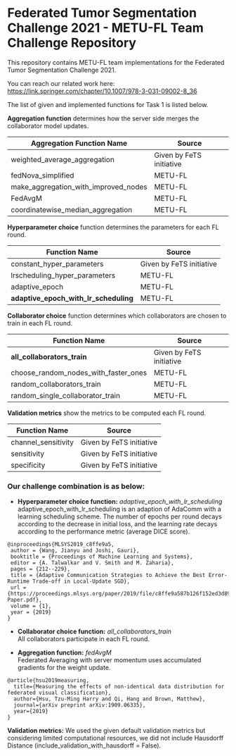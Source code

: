 # Federated Tumor Segmentation Challenge 2021 - METU-FL Team Challenge Repository

This repository contains METU-FL team implementations for the Federated Tumor Segmentation Challenge 2021. 

You can reach our related work here: https://link.springer.com/chapter/10.1007/978-3-031-09002-8_36

The list of given and implemented functions for Task 1 is listed below.    

**Aggregation function** determines how the server side merges the collaborator model updates. 

|  Aggregation Function Name                  | Source                    | 
| ------------------------------------------- | --------------------------|
| weighted_average_aggregation                |  Given by FeTS initiative |
| fedNova_simplified                          |  METU-FL                  |
| make_aggregation_with_improved_nodes        |  METU-FL                  |
| FedAvgM                                     |  METU-FL                  |
| coordinatewise_median_aggregation           |  METU-FL                  | 

  
**Hyperparameter choice** function determines the parameters for each FL round.  

| Function Name                               | Source                    |   
| ------------------------------------------- |-------------------------- |      
| constant_hyper_parameters                   |  Given by FeTS initiative | 
| lrscheduling_hyper_parameters               |  METU-FL                  | 
| adaptive_epoch                              |  METU-FL                  |
| **adaptive_epoch_with_lr_scheduling**       |  METU-FL                  |     
  
**Collaborator choice** function determines which collaborators are chosen to train in each FL round. 

| Function Name                               |    Source                 | 
| ------------------------------------------- | ------------------------- |      
| **all_collaborators_train**                 |  Given by FeTS initiative |
| choose_random_nodes_with_faster_ones        |  METU-FL                  |
| random_collaborators_train                  |  METU-FL                  |
| random_single_collaborator_train            |  METU-FL                  |
   
**Validation metrics** show the metrics to be computed each FL round.    


| Function Name                               | Source                    | 
| ------------------------------------------- | ------------------------- |         
| channel_sensitivity                         |  Given by FeTS initiative |
| sensitivity                                 |  Given by FeTS initiative |
| specificity                                 |  Given by FeTS initiative |

### Our challenge combination is as below:

- **Hyperparameter choice function:** *adaptive_epoch_with_lr_scheduling*  
  adaptive_epoch_with_lr_scheduling is an adaption of AdaComm with a learning scheduling scheme. The number of epochs per round decays according to the decrease in initial loss, and the learning rate decays according to the performance metric (average DICE score).

```BibText
@inproceedings{MLSYS2019_c8ffe9a5,
 author = {Wang, Jianyu and Joshi, Gauri},
 booktitle = {Proceedings of Machine Learning and Systems},
 editor = {A. Talwalkar and V. Smith and M. Zaharia},
 pages = {212--229},
 title = {Adaptive Communication Strategies to Achieve the Best Error-Runtime Trade-off in Local-Update SGD},
 url = {https://proceedings.mlsys.org/paper/2019/file/c8ffe9a587b126f152ed3d89a146b445-Paper.pdf},
 volume = {1},
 year = {2019}
}
```

- **Collaborator choice function:** *all_collaborators_train*    
    All collaborators participate in each FL round.  
    
- **Aggregation function:** *fedAvgM*     
    Federated Averaging with server momentum uses accumulated gradients for the weight update.

```BibText
@article{hsu2019measuring,
  title={Measuring the effects of non-identical data distribution for federated visual classification},
  author={Hsu, Tzu-Ming Harry and Qi, Hang and Brown, Matthew},
  journal={arXiv preprint arXiv:1909.06335},
  year={2019}
}
```

**Validation metrics:** We used the given default validation metrics but considering limited computational resources, we did not include Hausdorff Distance (include_validation_with_hausdorff = False).




